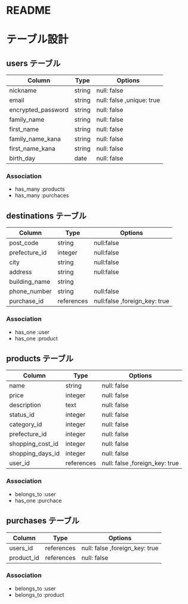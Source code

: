 # README

# テーブル設計

## users テーブル

| Column             | Type   | Options                   |
| ------------------ | ------ | ------------------------- |
| nickname           | string | null: false               |
| email              | string | null: false ,unique: true |
| encrypted_password | string | null: false               |
| family_name        | string | null: false               |
| first_name         | string | null: false               |
| family_name_kana   | string | null: false               |
| first_name_kana    | string | null: false               |  
| birth_day          | date   | null: false               |

### Association
- has_many :products
- has_many :purchaces

## destinations テーブル

| Column             | Type      |Options                        |
| -------------------| --------- | ----------------------------- |
| post_code          | string    | null:false                    |
| prefecture_id      | integer   | null:false                    |
| city               | string    | null:false                    |
| address            | string    | null:false                    |
| building_name      | string    |                               |
| phone_number       | string    | null:false                    |
| purchase_id        | references| null:false ,foreign_key: true |

### Association
- has_one :user
- has_one :product

## products テーブル

| Column             | Type     |Options                          |
| -------------------| --------- | ------------------------------ |
| name               | string    | null: false                    |
| price              | integer   | null: false                    |
| description        | text      | null: false                    |
| status_id          | integer   | null: false                    |
| category_id        | integer   | null: false                    |
| prefecture_id      | integer   | null: false                    |
| shopping_cost_id   | integer   | null: false                    |
| shopping_days_id   | integer   | null: false                    |
| user_id            | references| null: false ,foreign_key: true |

### Association
- belongs_to :user
- has_one    :purchace

## purchases テーブル
| Column             | Type      | Options                        |
| -------------------| --------- | ------------------------------ |
| users_id           | references| null: false ,foreign_key: true |
| product_id         | references| null: false                    |

### Association
- belongs_to :user
- belongs_to :product
